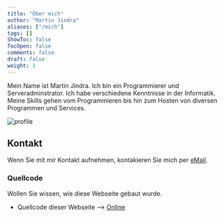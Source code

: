```yaml
---
title: "Über mich"
author: "Martin Jindra"
aliases: ["/mich"]
tags: []
ShowToc: false
TocOpen: false
comments: false
draft: false
weight: 3
---
```


Mein Name ist Martin Jindra. Ich bin ein Programmierer und Serveradminstrator. Ich habe verschiedene Kenntnisse in der Informatik. Meine Skills gehen vom Programmieren bis hin zum Hosten von diversen Programmen und Services.

![profile](/img/profile.png)

## Kontakt

Wenn Sie mit mir Kontakt aufnehmen, kontakieren Sie mich per [eMail](mailto:martin@mjindra.eu).

### Quellcode

Wollen Sie wissen, wie diese Webseite gebaut wurde.

- Quellcode dieser Webseite --> [Online](https://github.com/MartinJindra/mjindra.eu)
